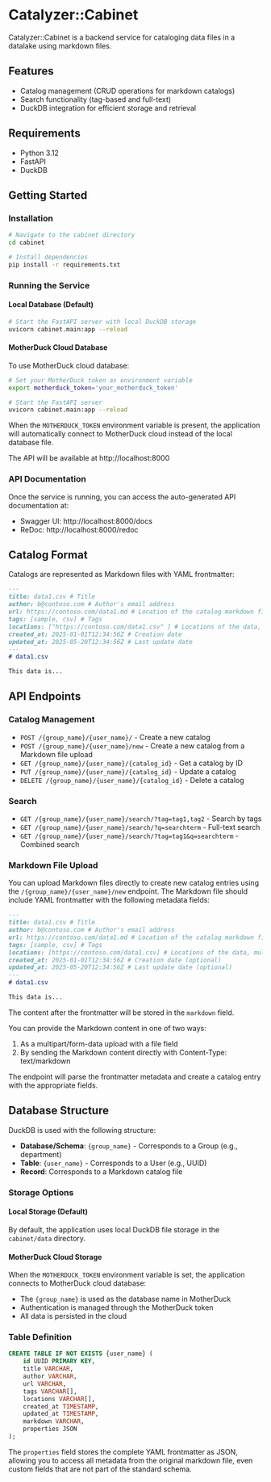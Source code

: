 # Catalyzer::Cabinet

Catalyzer::Cabinet is a backend service for cataloging data files in a datalake using markdown files.

## Features

- Catalog management (CRUD operations for markdown catalogs)
- Search functionality (tag-based and full-text)
- DuckDB integration for efficient storage and retrieval

## Requirements

- Python 3.12
- FastAPI
- DuckDB

## Getting Started

### Installation

```bash
# Navigate to the cabinet directory
cd cabinet

# Install dependencies
pip install -r requirements.txt
```

### Running the Service

#### Local Database (Default)

```bash
# Start the FastAPI server with local DuckDB storage
uvicorn cabinet.main:app --reload
```

#### MotherDuck Cloud Database

To use MotherDuck cloud database:

```bash
# Set your MotherDuck token as environment variable
export motherduck_token='your_motherduck_token'

# Start the FastAPI server
uvicorn cabinet.main:app --reload
```

When the `MOTHERDUCK_TOKEN` environment variable is present, the application will automatically connect to MotherDuck cloud instead of the local database file.

The API will be available at http://localhost:8000

### API Documentation

Once the service is running, you can access the auto-generated API documentation at:

- Swagger UI: http://localhost:8000/docs
- ReDoc: http://localhost:8000/redoc

## Catalog Format

Catalogs are represented as Markdown files with YAML frontmatter:

```markdown
---
title: data1.csv # Title
author: b@contoso.com # Author's email address
url: https://contoso.com/data1.md # Location of the catalog markdown file
tags: [sample, csv] # Tags
locations: ["https://contoso.com/data1.csv" ] # Locations of the data, multiple possible
created_at: 2025-01-01T12:34:56Z # Creation date
updated_at: 2025-05-20T12:34:56Z # Last update date   
---
# data1.csv

This data is...
```

## API Endpoints

### Catalog Management

- `POST /{group_name}/{user_name}/` - Create a new catalog
- `POST /{group_name}/{user_name}/new` - Create a new catalog from a Markdown file upload
- `GET /{group_name}/{user_name}/{catalog_id}` - Get a catalog by ID
- `PUT /{group_name}/{user_name}/{catalog_id}` - Update a catalog
- `DELETE /{group_name}/{user_name}/{catalog_id}` - Delete a catalog

### Search

- `GET /{group_name}/{user_name}/search/?tag=tag1,tag2` - Search by tags
- `GET /{group_name}/{user_name}/search/?q=searchterm` - Full-text search
- `GET /{group_name}/{user_name}/search/?tag=tag1&q=searchterm` - Combined search

### Markdown File Upload

You can upload Markdown files directly to create new catalog entries using the `/{group_name}/{user_name}/new` endpoint.
The Markdown file should include YAML frontmatter with the following metadata fields:

```markdown
---
title: data1.csv # Title
author: b@contoso.com # Author's email address
url: https://contoso.com/data1.md # Location of the catalog markdown file
tags: [sample, csv] # Tags
locations: [https://contoso.com/data1.csv] # Locations of the data, multiple possible
created_at: 2025-01-01T12:34:56Z # Creation date (optional)
updated_at: 2025-05-20T12:34:56Z # Last update date (optional)
---
# data1.csv

This data is...
```

The content after the frontmatter will be stored in the `markdown` field.

You can provide the Markdown content in one of two ways:

1. As a multipart/form-data upload with a file field
2. By sending the Markdown content directly with Content-Type: text/markdown

The endpoint will parse the frontmatter metadata and create a catalog entry with the appropriate fields.

## Database Structure

DuckDB is used with the following structure:

- **Database/Schema**: `{group_name}` - Corresponds to a Group (e.g., department)
- **Table**: `{user_name}` - Corresponds to a User (e.g., UUID)
- **Record**: Corresponds to a Markdown catalog file

### Storage Options

#### Local Storage (Default)
By default, the application uses local DuckDB file storage in the `cabinet/data` directory.

#### MotherDuck Cloud Storage
When the `MOTHERDUCK_TOKEN` environment variable is set, the application connects to MotherDuck cloud database:
- The `{group_name}` is used as the database name in MotherDuck
- Authentication is managed through the MotherDuck token
- All data is persisted in the cloud

### Table Definition

```sql
CREATE TABLE IF NOT EXISTS {user_name} (
    id UUID PRIMARY KEY,
    title VARCHAR,
    author VARCHAR,
    url VARCHAR,
    tags VARCHAR[],
    locations VARCHAR[],
    created_at TIMESTAMP,
    updated_at TIMESTAMP,
    markdown VARCHAR,
    properties JSON
);
```

The `properties` field stores the complete YAML frontmatter as JSON, allowing you to access all metadata from the original markdown file, even custom fields that are not part of the standard schema.